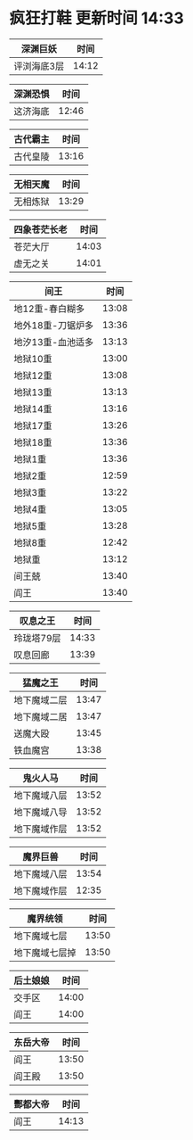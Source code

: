 # 疯狂打鞋 更新时间 14:33

| 深渊巨妖   | 时间    |
|--------|-------|
| 评浏海底3层 | 14:12 |

| 深渊恐惧   | 时间    |
|--------|-------|
| 这济海底 | 12:46 |

| 古代霸主   | 时间    |
|--------|-------|
| 古代皇陵 | 13:16 |

| 无相天魔   | 时间    |
|--------|-------|
| 无相炼狱 | 13:29 |

| 四象苍茫长老   | 时间    |
|--------|-------|
| 苍茫大厅 | 14:03 |
| 虚无之关 | 14:01 |

| 间王   | 时间    |
|--------|-------|
| 地12重-春白糊多 | 13:08 |
| 地外18重-刀锯炉多 | 13:36 |
| 地汐13重-血池适多 | 13:13 |
| 地狱10重 | 13:00 |
| 地狱12重 | 13:08 |
| 地狱13重 | 13:13 |
| 地狱14重 | 13:16 |
| 地狱17重 | 13:26 |
| 地狱18重 | 13:36 |
| 地狱1重 | 13:36 |
| 地狱2重 | 12:59 |
| 地狱3重 | 13:22 |
| 地狱4重 | 13:05 |
| 地狱5重 | 13:28 |
| 地狱8重 | 12:42 |
| 地狱重 | 13:12 |
| 间王兢 | 13:40 |
| 阎王 | 13:40 |

| 叹息之王   | 时间    |
|--------|-------|
| 玲珑塔79层 | 14:33 |
| 叹息回廊 | 13:39 |

| 猛魔之王   | 时间    |
|--------|-------|
| 地下魔域二层 | 13:47 |
| 地下魔域二居 | 13:47 |
| 送魔大殴 | 13:45 |
| 铁血魔宫 | 13:38 |

| 鬼火人马   | 时间    |
|--------|-------|
| 地下魔域八层 | 13:52 |
| 地下魔域八导 | 13:52 |
| 地下魔域作层 | 13:52 |

| 魔界巨兽   | 时间    |
|--------|-------|
| 地下魔域八层 | 13:54 |
| 地下魔域作层 | 12:35 |

| 魔界统领   | 时间    |
|--------|-------|
| 地下魔域七层 | 13:50 |
| 地下魔域七层掉 | 13:50 |

| 后土娘娘   | 时间    |
|--------|-------|
| 交手区 | 14:00 |
| 阎王 | 14:00 |

| 东岳大帝   | 时间    |
|--------|-------|
| 阎王 | 13:50 |
| 阎王殿 | 13:50 |

| 酆都大帝   | 时间    |
|--------|-------|
| 阎王 | 14:13 |